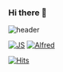 ### Hi there 👋

![header](https://capsule-render.vercel.app/api?type=soft&color=yellow&height=300&section=header&text=꾸준한%20걸음마&fontColor=black&fontSize=90)

[![JS](https://img.shields.io/badge/JavaScript-F7DF1E?style=flat-square&logo=JavaScript&logoColor=black)](github.com/j9972/TODO-List) [![Alfred](https://img.shields.io/badge/Alfred-F7DF1E?style=flat-square&logo=Alfred&logoColor=black)](github.com/j9972/TODO-List)

[![Hits](https://hits.seeyoufarm.com/api/count/incr/badge.svg?url=https%3A%2F%2Fgithub.com%2Fj9972&count_bg=%23C83D3D&title_bg=%23555555&icon=&icon_color=%23E7E7E7&title=hits&edge_flat=false)](https://hits.seeyoufarm.com)
<!--
**j9972/j9972** is a ✨ _special_ ✨ repository because its `README.md` (this file) appears on your GitHub profile.

Here are some ideas to get you started:

- 🔭 I’m currently working on ...
- 🌱 I’m currently learning ...
- 👯 I’m looking to collaborate on ...
- 🤔 I’m looking for help with ...
- 💬 Ask me about ...
- 📫 How to reach me: ...
- 😄 Pronouns: ...
- ⚡ Fun fact: ...
-->
